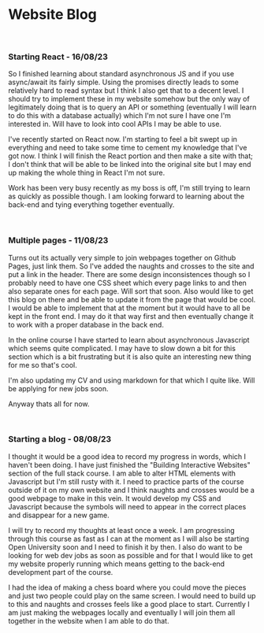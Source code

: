 # Website Blog


<br>

### Starting React - 16/08/23

So I finished learning about standard asynchronous JS and if you use async/await its fairly simple. Using the promises directly leads to some relatively hard to read syntax but I think I also get that to a decent level. I should try to implement these in my website somehow but the only way of legitimately doing that is to query an API or something (eventually I will learn to do this with a database actually) which I'm not sure I have one I'm interested in. Will have to look into cool APIs I may be able to use.

I've recently started on React now. I'm starting to feel a bit swept up in everything and need to take some time to cement my knowledge that I've got now. I think I will finish the React portion and then make a site with that; I don't think that will be able to be linked into the original site but I may end up making the whole thing in React I'm not sure. 

Work has been very busy recently as my boss is off, I'm still trying to learn as quickly as possible though. I am looking forward to learning about the back-end and tying everything together eventually. 

<br>

### Multiple pages - 11/08/23

Turns out its actually very simple to join webpages together on Github Pages, just link them. So I've added the naughts and crosses to the site and put a link in the header. There are some design inconsistences though so I probably need to have one CSS sheet which every page links to and then also separate ones for each page. Will sort that soon. Also would like to get this blog on there and be able to update it from the page that would be cool. I would be able to implement that at the moment but it would have to all be kept in the front end. I may do it that way first and then eventually change it to work with a proper database in the back end.

In the online course I have started to learn about asynchronous Javascript which seems quite complicated. I may have to slow down a bit for this section which is a bit frustrating but it is also quite an interesting new thing for me so that's cool.

I'm also updating my CV and using markdown for that which I quite like. Will be applying for new jobs soon.

Anyway thats all for now.

<br>

### Starting a blog - 08/08/23

I thought it would be a good idea to record my progress in words, which I haven't been doing. I have just finished the "Building Interactive Websites" section of the full stack course. I am able to alter HTML elements with Javascript but I'm still rusty with it. I need to practice parts of the course outside of it on my own website and I think naughts and crosses would be a good webpage to make in this vein. It would develop my CSS and Javascript because the symbols will need to appear in the correct places and disappear for a new game.

I will try to record my thoughts at least once a week. I am progressing through this course as fast as I can at the moment as I will also be starting Open University soon and I need to finish it by then. I also do want to be looking for web dev jobs as soon as possible and for that I would like to get my website properly running which means getting to the back-end development part of the course.

I had the idea of making a chess board where you could move the pieces and just two people could play on the same screen. I would need to build up to this and naughts and crosses feels like a good place to start. Currently I am just making the webpages locally and eventually I will join them all together in the website when I am able to do that.